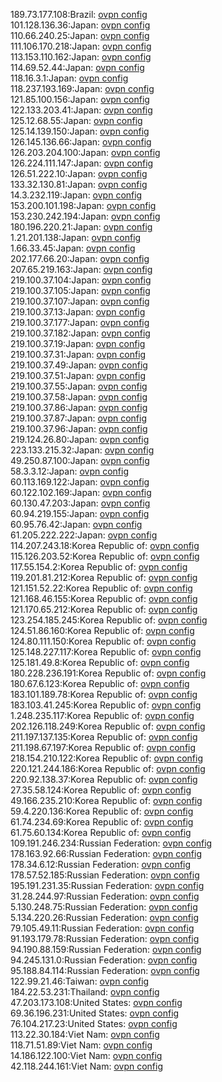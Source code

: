 189.73.177.108:Brazil: [ovpn config](vpn/189_73_177_108.ovpn)  
101.128.136.36:Japan: [ovpn config](vpn/101_128_136_36.ovpn)  
110.66.240.25:Japan: [ovpn config](vpn/110_66_240_25.ovpn)  
111.106.170.218:Japan: [ovpn config](vpn/111_106_170_218.ovpn)  
113.153.110.162:Japan: [ovpn config](vpn/113_153_110_162.ovpn)  
114.69.52.44:Japan: [ovpn config](vpn/114_69_52_44.ovpn)  
118.16.3.1:Japan: [ovpn config](vpn/118_16_3_1.ovpn)  
118.237.193.169:Japan: [ovpn config](vpn/118_237_193_169.ovpn)  
121.85.100.156:Japan: [ovpn config](vpn/121_85_100_156.ovpn)  
122.133.203.41:Japan: [ovpn config](vpn/122_133_203_41.ovpn)  
125.12.68.55:Japan: [ovpn config](vpn/125_12_68_55.ovpn)  
125.14.139.150:Japan: [ovpn config](vpn/125_14_139_150.ovpn)  
126.145.136.66:Japan: [ovpn config](vpn/126_145_136_66.ovpn)  
126.203.204.100:Japan: [ovpn config](vpn/126_203_204_100.ovpn)  
126.224.111.147:Japan: [ovpn config](vpn/126_224_111_147.ovpn)  
126.51.222.10:Japan: [ovpn config](vpn/126_51_222_10.ovpn)  
133.32.130.81:Japan: [ovpn config](vpn/133_32_130_81.ovpn)  
14.3.232.119:Japan: [ovpn config](vpn/14_3_232_119.ovpn)  
153.200.101.198:Japan: [ovpn config](vpn/153_200_101_198.ovpn)  
153.230.242.194:Japan: [ovpn config](vpn/153_230_242_194.ovpn)  
180.196.220.21:Japan: [ovpn config](vpn/180_196_220_21.ovpn)  
1.21.201.138:Japan: [ovpn config](vpn/1_21_201_138.ovpn)  
1.66.33.45:Japan: [ovpn config](vpn/1_66_33_45.ovpn)  
202.177.66.20:Japan: [ovpn config](vpn/202_177_66_20.ovpn)  
207.65.219.163:Japan: [ovpn config](vpn/207_65_219_163.ovpn)  
219.100.37.104:Japan: [ovpn config](vpn/219_100_37_104.ovpn)  
219.100.37.105:Japan: [ovpn config](vpn/219_100_37_105.ovpn)  
219.100.37.107:Japan: [ovpn config](vpn/219_100_37_107.ovpn)  
219.100.37.13:Japan: [ovpn config](vpn/219_100_37_13.ovpn)  
219.100.37.177:Japan: [ovpn config](vpn/219_100_37_177.ovpn)  
219.100.37.182:Japan: [ovpn config](vpn/219_100_37_182.ovpn)  
219.100.37.19:Japan: [ovpn config](vpn/219_100_37_19.ovpn)  
219.100.37.31:Japan: [ovpn config](vpn/219_100_37_31.ovpn)  
219.100.37.49:Japan: [ovpn config](vpn/219_100_37_49.ovpn)  
219.100.37.51:Japan: [ovpn config](vpn/219_100_37_51.ovpn)  
219.100.37.55:Japan: [ovpn config](vpn/219_100_37_55.ovpn)  
219.100.37.58:Japan: [ovpn config](vpn/219_100_37_58.ovpn)  
219.100.37.86:Japan: [ovpn config](vpn/219_100_37_86.ovpn)  
219.100.37.87:Japan: [ovpn config](vpn/219_100_37_87.ovpn)  
219.100.37.96:Japan: [ovpn config](vpn/219_100_37_96.ovpn)  
219.124.26.80:Japan: [ovpn config](vpn/219_124_26_80.ovpn)  
223.133.215.32:Japan: [ovpn config](vpn/223_133_215_32.ovpn)  
49.250.87.100:Japan: [ovpn config](vpn/49_250_87_100.ovpn)  
58.3.3.12:Japan: [ovpn config](vpn/58_3_3_12.ovpn)  
60.113.169.122:Japan: [ovpn config](vpn/60_113_169_122.ovpn)  
60.122.102.169:Japan: [ovpn config](vpn/60_122_102_169.ovpn)  
60.130.47.203:Japan: [ovpn config](vpn/60_130_47_203.ovpn)  
60.94.219.155:Japan: [ovpn config](vpn/60_94_219_155.ovpn)  
60.95.76.42:Japan: [ovpn config](vpn/60_95_76_42.ovpn)  
61.205.222.222:Japan: [ovpn config](vpn/61_205_222_222.ovpn)  
114.207.243.18:Korea Republic of: [ovpn config](vpn/114_207_243_18.ovpn)  
115.126.203.52:Korea Republic of: [ovpn config](vpn/115_126_203_52.ovpn)  
117.55.154.2:Korea Republic of: [ovpn config](vpn/117_55_154_2.ovpn)  
119.201.81.212:Korea Republic of: [ovpn config](vpn/119_201_81_212.ovpn)  
121.151.52.22:Korea Republic of: [ovpn config](vpn/121_151_52_22.ovpn)  
121.168.46.155:Korea Republic of: [ovpn config](vpn/121_168_46_155.ovpn)  
121.170.65.212:Korea Republic of: [ovpn config](vpn/121_170_65_212.ovpn)  
123.254.185.245:Korea Republic of: [ovpn config](vpn/123_254_185_245.ovpn)  
124.51.86.160:Korea Republic of: [ovpn config](vpn/124_51_86_160.ovpn)  
124.80.111.150:Korea Republic of: [ovpn config](vpn/124_80_111_150.ovpn)  
125.148.227.117:Korea Republic of: [ovpn config](vpn/125_148_227_117.ovpn)  
125.181.49.8:Korea Republic of: [ovpn config](vpn/125_181_49_8.ovpn)  
180.228.236.191:Korea Republic of: [ovpn config](vpn/180_228_236_191.ovpn)  
180.67.6.123:Korea Republic of: [ovpn config](vpn/180_67_6_123.ovpn)  
183.101.189.78:Korea Republic of: [ovpn config](vpn/183_101_189_78.ovpn)  
183.103.41.245:Korea Republic of: [ovpn config](vpn/183_103_41_245.ovpn)  
1.248.235.117:Korea Republic of: [ovpn config](vpn/1_248_235_117.ovpn)  
202.126.118.249:Korea Republic of: [ovpn config](vpn/202_126_118_249.ovpn)  
211.197.137.135:Korea Republic of: [ovpn config](vpn/211_197_137_135.ovpn)  
211.198.67.197:Korea Republic of: [ovpn config](vpn/211_198_67_197.ovpn)  
218.154.210.122:Korea Republic of: [ovpn config](vpn/218_154_210_122.ovpn)  
220.121.244.186:Korea Republic of: [ovpn config](vpn/220_121_244_186.ovpn)  
220.92.138.37:Korea Republic of: [ovpn config](vpn/220_92_138_37.ovpn)  
27.35.58.124:Korea Republic of: [ovpn config](vpn/27_35_58_124.ovpn)  
49.166.235.210:Korea Republic of: [ovpn config](vpn/49_166_235_210.ovpn)  
59.4.220.136:Korea Republic of: [ovpn config](vpn/59_4_220_136.ovpn)  
61.74.234.69:Korea Republic of: [ovpn config](vpn/61_74_234_69.ovpn)  
61.75.60.134:Korea Republic of: [ovpn config](vpn/61_75_60_134.ovpn)  
109.191.246.234:Russian Federation: [ovpn config](vpn/109_191_246_234.ovpn)  
178.163.92.66:Russian Federation: [ovpn config](vpn/178_163_92_66.ovpn)  
178.34.6.12:Russian Federation: [ovpn config](vpn/178_34_6_12.ovpn)  
178.57.52.185:Russian Federation: [ovpn config](vpn/178_57_52_185.ovpn)  
195.191.231.35:Russian Federation: [ovpn config](vpn/195_191_231_35.ovpn)  
31.28.244.97:Russian Federation: [ovpn config](vpn/31_28_244_97.ovpn)  
5.130.248.75:Russian Federation: [ovpn config](vpn/5_130_248_75.ovpn)  
5.134.220.26:Russian Federation: [ovpn config](vpn/5_134_220_26.ovpn)  
79.105.49.11:Russian Federation: [ovpn config](vpn/79_105_49_11.ovpn)  
91.193.179.78:Russian Federation: [ovpn config](vpn/91_193_179_78.ovpn)  
94.190.88.159:Russian Federation: [ovpn config](vpn/94_190_88_159.ovpn)  
94.245.131.0:Russian Federation: [ovpn config](vpn/94_245_131_0.ovpn)  
95.188.84.114:Russian Federation: [ovpn config](vpn/95_188_84_114.ovpn)  
122.99.21.46:Taiwan: [ovpn config](vpn/122_99_21_46.ovpn)  
184.22.53.231:Thailand: [ovpn config](vpn/184_22_53_231.ovpn)  
47.203.173.108:United States: [ovpn config](vpn/47_203_173_108.ovpn)  
69.36.196.231:United States: [ovpn config](vpn/69_36_196_231.ovpn)  
76.104.217.23:United States: [ovpn config](vpn/76_104_217_23.ovpn)  
113.22.30.184:Viet Nam: [ovpn config](vpn/113_22_30_184.ovpn)  
118.71.51.89:Viet Nam: [ovpn config](vpn/118_71_51_89.ovpn)  
14.186.122.100:Viet Nam: [ovpn config](vpn/14_186_122_100.ovpn)  
42.118.244.161:Viet Nam: [ovpn config](vpn/42_118_244_161.ovpn)  
